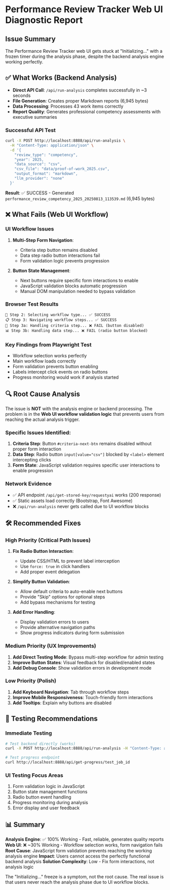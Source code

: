# Performance Review Tracker Web UI Diagnostic Report

## Issue Summary
The Performance Review Tracker web UI gets stuck at "Initializing..." with a frozen timer during the analysis phase, despite the backend analysis engine working perfectly.

## ✅ What Works (Backend Analysis)
- **Direct API Call**: `/api/run-analysis` completes successfully in ~3 seconds
- **File Generation**: Creates proper Markdown reports (6,945 bytes)
- **Data Processing**: Processes 43 work items correctly
- **Report Quality**: Generates professional competency assessments with executive summaries

### Successful API Test
```bash
curl -X POST http://localhost:8888/api/run-analysis \
  -H "Content-Type: application/json" \
  -d '{
    "review_type": "competency",
    "year": 2025, 
    "data_source": "csv",
    "csv_file": "data/proof-of-work_2025.csv",
    "output_format": "markdown",
    "llm_provider": "none"
  }'
```
**Result**: ✅ SUCCESS - Generated `performance_review_competency_2025_20250813_113539.md` (6,945 bytes)

## ❌ What Fails (Web UI Workflow)

### UI Workflow Issues
1. **Multi-Step Form Navigation**: 
   - Criteria step button remains disabled
   - Data step radio button interactions fail  
   - Form validation logic prevents progression

2. **Button State Management**:
   - Next buttons require specific form interactions to enable
   - JavaScript validation blocks automatic progression
   - Manual DOM manipulation needed to bypass validation

### Browser Test Results
```
🎯 Step 2: Selecting workflow type... ✅ SUCCESS
📋 Step 3: Navigating workflow steps... ✅ SUCCESS  
📝 Step 3a: Handling criteria step... ❌ FAIL (button disabled)
📊 Step 3b: Handling data step... ❌ FAIL (radio button blocked)
```

### Key Findings from Playwright Test
- Workflow selection works perfectly
- Main workflow loads correctly 
- Form validation prevents button enabling
- Labels intercept click events on radio buttons
- Progress monitoring would work if analysis started

## 🔍 Root Cause Analysis

The issue is **NOT** with the analysis engine or backend processing. The problem is in the **Web UI workflow validation logic** that prevents users from reaching the actual analysis trigger.

### Specific Issues Identified:

1. **Criteria Step**: Button `#criteria-next-btn` remains disabled without proper form interaction
2. **Data Step**: Radio button `input[value="csv"]` blocked by `<label>` element intercepting clicks
3. **Form State**: JavaScript validation requires specific user interactions to enable progression

### Network Evidence
- ✅ API endpoint `/api/get-stored-key/requestyai` works (200 response)
- ✅ Static assets load correctly (Bootstrap, Font Awesome)
- ❌ `/api/run-analysis` never gets called due to UI workflow blocks

## 🛠️ Recommended Fixes

### High Priority (Critical Path Issues)
1. **Fix Radio Button Interaction**:
   - Update CSS/HTML to prevent label interception
   - Use `force: true` in click handlers
   - Add proper event delegation

2. **Simplify Button Validation**:
   - Allow default criteria to auto-enable next buttons
   - Provide "Skip" options for optional steps
   - Add bypass mechanisms for testing

3. **Add Error Handling**:
   - Display validation errors to users
   - Provide alternative navigation paths
   - Show progress indicators during form submission

### Medium Priority (UX Improvements)
1. **Add Direct Testing Mode**: Bypass multi-step workflow for admin testing
2. **Improve Button States**: Visual feedback for disabled/enabled states
3. **Add Debug Console**: Show validation errors in development mode

### Low Priority (Polish)
1. **Add Keyboard Navigation**: Tab through workflow steps
2. **Improve Mobile Responsiveness**: Touch-friendly form interactions
3. **Add Tooltips**: Explain why buttons are disabled

## 🧪 Testing Recommendations

### Immediate Testing
```bash
# Test backend directly (works)
curl -X POST http://localhost:8888/api/run-analysis -H "Content-Type: application/json" -d '{"review_type":"competency","year":2025,"data_source":"csv","csv_file":"data/proof-of-work_2025.csv","output_format":"markdown","llm_provider":"none"}'

# Test progress endpoint
curl http://localhost:8888/api/get-progress/test_job_id
```

### UI Testing Focus Areas
1. Form validation logic in JavaScript
2. Button state management functions  
3. Radio button event handling
4. Progress monitoring during analysis
5. Error display and user feedback

## 📊 Summary

**Analysis Engine**: ✅ 100% Working - Fast, reliable, generates quality reports
**Web UI**: ❌ ~30% Working - Workflow selection works, form navigation fails
**Root Cause**: JavaScript form validation prevents reaching the working analysis engine
**Impact**: Users cannot access the perfectly functional backend analysis
**Solution Complexity**: Low - Fix form interactions, not analysis logic

The "Initializing..." freeze is a symptom, not the root cause. The real issue is that users never reach the analysis phase due to UI workflow blocks.
